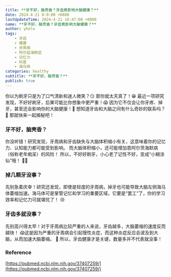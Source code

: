 ```yaml
---
title: **牙不好，脑壳昏？牙齿竟影响大脑健康？**
date: 2024-4-21 8:0:00 +0800
lastUpdateTime: 2024-4-21 16:47:00 +0800
name: **牙不好，脑壳昏？牙齿竟影响大脑健康？**
author: yhelo
tags: 
    - 牙齿
    - 健康
    - 牙周病
    - 阿尔兹海默症
    - 记忆力
    - 科普
    - 海马体
categories: healthy
subtitle: **牙不好，脑壳昏？**
publish: true
---
```

    
你以为刷牙只是为了口气清新和迷人微笑？😏 那你就太天真了！😁 最近一项研究发现，不好好刷牙，后果可能比你想象中更严重！😱 因为它不仅会让你牙疼、掉牙，甚至还会影响你的大脑健康！🧠 想知道牙齿和大脑之间有什么奇妙的联系吗？🤔 那就快来一起揭秘吧！

### 牙不好，脑壳昏？

你没听错！研究发现，牙周病和牙齿缺失与大脑体积缩小有关，这意味着你的记忆力、认知能力都可能受到影响。 而大脑体积缩小，还可能增加患阿尔茨海默病（俗称老年痴呆）的风险！ 所以，不好好刷牙，小心老了记性不好，变成“小糊涂仙”哦！ 😵‍💫

### 掉几颗牙没事？

先别急着庆幸！研究还发现，即使是轻度的牙周病，掉牙也可能导致大脑左侧海马体萎缩加速。海马体可是掌管记忆和学习的重要区域，它要是“罢工”了，你的学习效率和记忆力可就堪忧了！ 😢

### 牙齿多就没事？

先别高兴得太早！对于牙周病比较严重的人来说，牙齿越多，大脑萎缩的速度反而越快！ 😱这是因为严重的牙周病会引起慢性炎症，而这种炎症反应会波及到大脑，从而加速大脑萎缩。 🤔 所以，牙齿健康才是关键，数量多并不代表就没事！



### Reference

[https://pubmed.ncbi.nlm.nih.gov/37407259/](https://pubmed.ncbi.nlm.nih.gov/37407259/)
